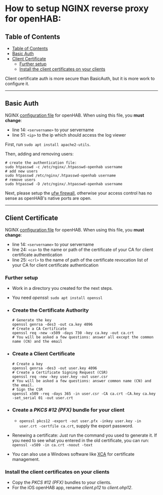 # How to setup NGINX reverse proxy for openHAB:

## Table of Contents
- [Table of Contents](#table-of-contents)
- [Basic Auth](#basic-auth)
- [Client Certificate](#client-certificate)
  - [Further setup](#further-setup)
  - [Install the client certificates on your clients](#install-the-client-certificates-on-your-clients)

Client certificate auth is more secure than BasicAuth, but it is more work to configure it.
***
## Basic Auth

NGINX [configuration file](openhab-basicauth) for openHAB.
When using this file, you __must change__:
* line 14: ``<servername>`` to your servername
* line 51: ``<ip>`` to the ip which should access the log viewer

First, run ``sudo apt install apache2-utils``.

Then, adding and removing users:
```shell
# create the authentication file: 
sudo htpasswd -c /etc/nginx/.htpasswd-openhab username
# add new users
sudo htpasswd /etc/nginx/.htpasswd-openhab username
# remove users
sudo htpasswd -D /etc/nginx/.htpasswd-openhab username
```

Next, please setup the [ufw firewall](/_openhab/README.md), otherwise your access control has no sense as openHAB's native ports are open.

***
## Client Certificate

NGINX [configuration file](openhab-clientcert) for openHAB. When using this file, you __must change__:
* line 14: ``<servername>`` to your servername
* line 24: ``<ca>`` to the name or path of the certificate of your CA for client certificate authentication
* line 25: ``<crl>`` to the name of path of the certificate revocation list of your CA for client certificate authentication

### Further setup
* Work in a directory you created for the next steps.
* You need _openssl_: ``sudo apt install openssl``
* ### Create the Certificate Authority
  ```shell
  # Generate the key
  openssl genrsa -des3 -out ca.key 4096
  # Create a CA Certificate
  openssl req -new -x509 -days 730 -key ca.key -out ca.crt
  # You will be asked a few questions: answer all except the common name (CN) and the email
  ```
* ### Create a Client Certificate
  ```shell
  # Create a key
  openssl genrsa -des3 -out user.key 4096
  # Create a Certificate Signing Request (CSR)
  openssl req -new -key user.key -out user.csr
  # You will be asked a few questions: answer common name (CN) and the email.
  # Sign the CSR
  openssl x509 -req -days 365 -in user.csr -CA ca.crt -CA.key ca.key -set_serial 01 -out user.crt
  ```
* ### Create a _PKCS #12 (PFX)_ bundle for your client
  * ``openssl pkcs12 -export -out user.pfx -inkey user.key -in user.crt -certfile ca.crt``, supply the export password.


* Renewing a certificate: Just run the command you used to generate it. If you need to see what you entered in the old certificate, you can run: ``openssl -x509 -in ca.crt -noout -text``

* You can also use a Windows software like [XCA](https://hohnstaedt.de/xca/) for certificate management. 

### Install the client certificates on your clients
* Copy the _PKCS #12 (PFX)_ bundles to your clients.
* For the iOS openHAB app, rename _client.p12_ to _client.ohp12_.